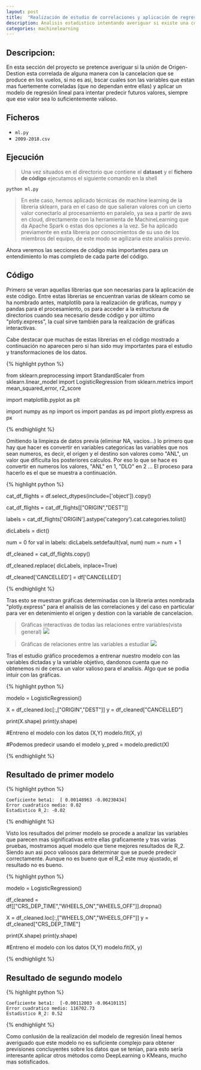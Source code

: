 ```yaml
---
layout: post
title:  "Realización de estudio de correlaciones y aplicación de regresión lineal sencilla"
description: Analisis estadistico intentando averiguar si existe una correlacion entre el origen y destino con la posibl cancelacion de un vuelo.
categories: machinelearning
---
```


## Descripcion:

En esta sección del proyecto se pretence averiguar si la unión de Origen-Destion esta correlada de alguna manera con la cancelacion que se produce en los vuelos, si no es asi, bscar cuales son las variables que estan mas fuertemente correladas (que no dependan entre ellas) y aplicar un modelo de regresión lineal para intentar predecir futuros valores, siempre que ese valor sea lo suficientemente valioso. 

## Ficheros 

* `ml.py`
* `2009-2018.csv`

## Ejecución

>Una vez situados en el directorio que contiene el **dataset** y el **fichero de código** ejecutamos el siguiente comando en la shell

    python ml.py

>En este caso, hemos aplicado técnicas de machine learning de la libreria sklearn, para en el caso de que salieran valores con un cierto valor conectarlo al procesamiento en paralelo, ya sea a partir de aws en cloud, directamente con la herramienta de MachineLearning que da Apache Spark o estas dos opciones a la vez. Se ha aplicado previamente en esta libreria por conocimientos de su uso de los miembros del equipo, de este modo se agilizaria este analisis previo.

Ahora veremos las secciones de código más importantes para un entendimiento lo mas completo de cada parte del código.

## Código

Primero se veran aquellas librerias que son necesarias para la aplicación de este código. Entre estas librerias se encuentran varias de sklearn como se ha nombrado antes, matplotlib para la realización de gráficas, numpy y pandas para el procesamiento, os para acceder a la estructura de directorios cuando sea necesario desde código y por último "plotly.express", la cual sirve también para la realización de gráficas interactivas.

Cabe destacar que muchas de estas librerias en el código mostrado a continuación no aparecen pero si han sido muy importantes para el estudio y transformaciones de los datos.

{% highlight python %}

from sklearn.preprocessing import StandardScaler
from sklearn.linear_model import LogisticRegression
from sklearn.metrics import mean_squared_error, r2_score

import matplotlib.pyplot as plt

import numpy as np 
import os 
import pandas as pd
import plotly.express as px

{% endhighlight %}

Omitiendo la limpieza de datos previa (eliminar NA, vacios...) lo primero que hay que hacer es convertir en variables categoricas las variables que nos sean numeros, es decir, el origen y el destino son valores como "ANL", un valor que dificulta los posteriores calculos. Por eso lo que se hace es convertir en numeros los valores, "ANL" en 1, "DLO" en 2 ... El proceso para hacerlo es el que se muestra a continuación.

{% highlight python %}

cat_df_flights = df.select_dtypes(include=['object']).copy()

cat_df_flights = cat_df_flights[["ORIGIN","DEST"]]

labels = cat_df_flights['ORIGIN'].astype('category').cat.categories.tolist()

dicLabels = dict()

num = 0
for val in labels:
    dicLabels.setdefault(val, num)
    num = num + 1

df_cleaned = cat_df_flights.copy()

df_cleaned.replace( dicLabels, inplace=True)

df_cleaned['CANCELLED'] = df['CANCELLED']

{% endhighlight %}

Tras esto se muestran gráficas determinadas con la libreria antes nombrada "plotly.express" para el analisis de las correlaciones y del caso en particular para ver en detenimiento el origen y destion con la variable de cancelacion.

>Gráficas interactivas de todas las relaciones entre variables(vista general)
![]({{site.baseurl}}/images/grafica_grande.jpg)

>Gráficas de relaciones entre las variables a estudiar
![]({{site.baseurl}}/images/grafica_peque.jpg)

Tras el estudio gráfico procedemos a entrenar nuestro modelo con las variables dictadas y la variable objetivo, dandonos cuenta que no obtenemos ni de cerca un valor valioso para el analisis. Algo que se podia intuir con las gráficas.

{% highlight python %}

modelo = LogisticRegression()

X = df_cleaned.loc[:,["ORIGIN","DEST"]]
y = df_cleaned["CANCELLED"]

print(X.shape)
print(y.shape)

#Entreno el modelo con los datos (X,Y)
modelo.fit(X, y)
 
#Podemos predecir usando el modelo
y_pred = modelo.predict(X)

{% endhighlight %}

## Resultado de primer modelo

{% highlight python %}

    Coeficiente beta1:  [ 0.00148963 -0.00230434]
    Error cuadratico medio: 0.02
    Estadistico R_2: -0.02

{% endhighlight %}

Visto los resultados del primer modelo se procede a analizar las variables que parecen mas significativas entre ellas graficamente y tras varias pruebas, mostramos aquel modelo que tiene mejores resultados de R_2. Siendo aun asi poco valiosos para determinar que se puede predecir correctamente. Aunque no es bueno que el R_2 este muy ajustado, el resultado no es bueno.

{% highlight python %}

modelo = LogisticRegression()

df_cleaned = df[["CRS_DEP_TIME","WHEELS_ON","WHEELS_OFF"]].dropna()

X = df_cleaned.loc[:,["WHEELS_ON","WHEELS_OFF"]]
y = df_cleaned["CRS_DEP_TIME"]

print(X.shape)
print(y.shape)

#Entreno el modelo con los datos (X,Y)
modelo.fit(X, y)

{% endhighlight %}

## Resultado de segundo modelo

{% highlight python %}

    Coeficiente beta1:  [-0.00112003 -0.06410115]
    Error cuadratico medio: 116702.73
    Estadistico R_2: 0.52

{% endhighlight %}

Como conlusión de la realización del modelo de regresión lineal hemos averiguado que este modelo no es suficiente complejo para obtener previsiones concluyentes sobre los datos que se tenian, para esto sería interesante aplicar otros métodos como DeepLearning o KMeans, mucho mas sotisficados.


